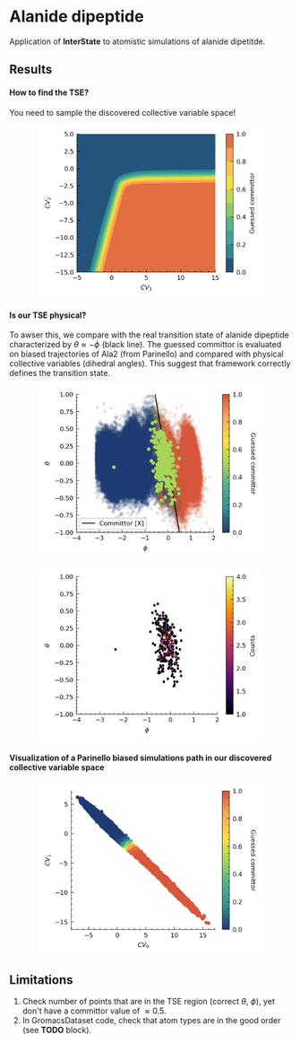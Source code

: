 # Alanide dipeptide 

Application of **InterState** to atomistic simulations of alanide dipetitde. 

## Results 

#### How to find the TSE? 
You need to sample the discovered collective variable space! 

<p align="center">
  <img src="figures/sampling_discovered_cvs.png" width="400" />
</p>

#### Is our TSE physical? 
To awser this, we compare with the real transition state of alanide dipeptide characterized by $\theta \approx -\phi$ (black line).
The guessed committor is evaluated on biased trajectories of Ala2 (from Parinello) and compared with physical collective variables (dihedral angles). This suggest that framework correctly defines the transition state.

<p align="center">
  <img src="figures/Ala2_dihedrals_with_transparency.png" width="400" />
</p>

<p align="center">
  <img src="figures/Ala2_hexbin.png" width="400" />
</p>

#### Visualization of a Parinello biased simulations path in our discovered collective variable space 

<p align="center">
  <img src="figures/Ala2_discovered_CV.png" width="400" />
</p>

## Limitations 
1. Check number of points that are in the TSE region (correct $\theta$, $\phi$), yet don't have a committor value of $\approx 0.5$.
2. In GromacsDataset code, check that atom types are in the good order (see **TODO** block).